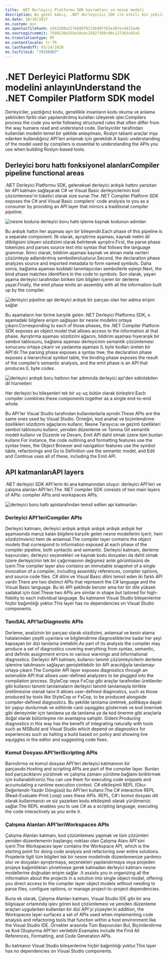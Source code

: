 ```yaml
---
title: .NET Derleyici Platformu SDK kavramları ve nesne modeli
description: Bu genel bakış, .NET derleyicisi SDK ile etkili bir şekilde çalışmak için gereken arka planı sağlar. API katmanlarını, ilgili ana türleri ve genel nesne modelini öğreneceksiniz.
ms.date: 10/10/2017
ms.custom: mvc
ms.openlocfilehash: e563260e21fb8807017db90ff63e30fec0415a48
ms.sourcegitcommit: 7588136e355e10cbc2582f389c90c127363c02a5
ms.translationtype: MT
ms.contentlocale: tr-TR
ms.lasthandoff: 03/14/2020
ms.locfileid: "79156967"
---
```

# <a name="understand-the-net-compiler-platform-sdk-model"></a><span data-ttu-id="b3c27-104">.NET Derleyici Platformu SDK modelini anlayın</span><span class="sxs-lookup"><span data-stu-id="b3c27-104">Understand the .NET Compiler Platform SDK model</span></span>

<span data-ttu-id="b3c27-105">Derleyiciler, yazdığınız kodu, genellikle insanların kodu okuma ve anlama şeklinden farklı olan yapılandırılmış kuralları izleyerek işler.</span><span class="sxs-lookup"><span data-stu-id="b3c27-105">Compilers process the code you write following structured rules that often differ from the way humans read and understand code.</span></span> <span data-ttu-id="b3c27-106">Derleyiciler tarafından kullanılan modelin temel bir şekilde anlaşılması, Roslyn tabanlı araçlar inşa ederken kullandığınız API'leri anlamak için gereklidir.</span><span class="sxs-lookup"><span data-stu-id="b3c27-106">A basic understanding of the model used by compilers is essential to understanding the APIs you use when building Roslyn-based tools.</span></span>

## <a name="compiler-pipeline-functional-areas"></a><span data-ttu-id="b3c27-107">Derleyici boru hattı fonksiyonel alanları</span><span class="sxs-lookup"><span data-stu-id="b3c27-107">Compiler pipeline functional areas</span></span>

<span data-ttu-id="b3c27-108">.NET Derleyici Platformu SDK, geleneksel derleyici ardışık hattını yansıtan bir API katmanı sağlayarak C# ve Visual Basic derleyicilerinin kod çözümlemesi'ni tüketici olarak size sunar.</span><span class="sxs-lookup"><span data-stu-id="b3c27-108">The .NET Compiler Platform SDK exposes the C# and Visual Basic compilers' code analysis to you as a consumer by providing an API layer that mirrors a traditional compiler pipeline.</span></span>

![nesne koduna derleyici boru hattı işleme kaynak kodunun adımları](media/compiler-api-model/compiler-pipeline.png)

<span data-ttu-id="b3c27-110">Bu ardışık hattın her aşaması ayrı bir bileşendir.</span><span class="sxs-lookup"><span data-stu-id="b3c27-110">Each phase of this pipeline is a separate component.</span></span> <span data-ttu-id="b3c27-111">İlk olarak, ayrıştirme aşaması, kaynak metni dil dilbilgisini izleyen sözdizimi olarak belirterek ayrıştirır.</span><span class="sxs-lookup"><span data-stu-id="b3c27-111">First, the parse phase tokenizes and parses source text into syntax that follows the language grammar.</span></span> <span data-ttu-id="b3c27-112">İkinci olarak, bildirim aşaması kaynak ve alınan meta verileri çözümleyip adlandırılmış sembolleroluşturur.</span><span class="sxs-lookup"><span data-stu-id="b3c27-112">Second, the declaration phase analyzes source and imported metadata to form named symbols.</span></span> <span data-ttu-id="b3c27-113">Daha sonra, bağlama aşaması koddaki tanımlayıcıları sembollerle eşleşir.</span><span class="sxs-lookup"><span data-stu-id="b3c27-113">Next, the bind phase matches identifiers in the code to symbols.</span></span> <span data-ttu-id="b3c27-114">Son olarak, yayan aşama derleyici tarafından biriken tüm bilgileri içeren bir derleme yayar.</span><span class="sxs-lookup"><span data-stu-id="b3c27-114">Finally, the emit phase emits an assembly with all the information built up by the compiler.</span></span>

![derleyici pipeline api derleyici ardışık bir parçası olan her adıma erişim sağlar](media/compiler-api-model/compiler-pipeline-api.png)

<span data-ttu-id="b3c27-116">Bu aşamaların her birine karşılık gelen .NET Derleyici Platformu SDK, o aşamadaki bilgilere erişim sağlayan bir nesne modelini ortaya çıkarır.</span><span class="sxs-lookup"><span data-stu-id="b3c27-116">Corresponding to each of those phases, the .NET Compiler Platform SDK exposes an object model that allows access to the information at that phase.</span></span> <span data-ttu-id="b3c27-117">Ayrıştırma aşaması sözdizimi ağacını, bildirim aşaması hiyerarşik bir sembol tablosunu, bağlama aşaması derleyicinin semantik çözümlemesi sonucunu ortaya çıkarır ve yaslanma aşaması IL byte kodları üreten bir API'dir.</span><span class="sxs-lookup"><span data-stu-id="b3c27-117">The parsing phase exposes a syntax tree, the declaration phase exposes a hierarchical symbol table, the binding phase exposes the result of the compiler’s semantic analysis, and the emit phase is an API that produces IL byte codes.</span></span>

![derleyici ardışık boru hattının her adımında derleyici api'den edinilebilen dil hizmetleri](media/compiler-api-model/compiler-pipeline-lang-svc.png)

<span data-ttu-id="b3c27-119">Her derleyici bu bileşenleri tek bir uç-uç bütün olarak birleştirir.</span><span class="sxs-lookup"><span data-stu-id="b3c27-119">Each compiler combines these components together as a single end-to-end whole.</span></span>

<span data-ttu-id="b3c27-120">Bu API'ler Visual Studio tarafından kullanılanlarla aynıdır.</span><span class="sxs-lookup"><span data-stu-id="b3c27-120">These APIs are the same ones used by Visual Studio.</span></span> <span data-ttu-id="b3c27-121">Örneğin, kod anahat ve biçimlendirme özellikleri sözdizimi ağaçlarını kullanır, Nesne Tarayıcısı ve gezinti özellikleri sembol tablosunu kullanır, yeniden düzenleme ve Tanıma Git semantik modeli kullanır ve Düzenle ve Devam, Emit API dahil olmak üzere tüm bunları kullanır.</span><span class="sxs-lookup"><span data-stu-id="b3c27-121">For instance, the code outlining and formatting features use the syntax trees, the Object Browser and navigation features use the symbol table, refactorings and Go to Definition use the semantic model, and Edit and Continue uses all of these, including the Emit API.</span></span>

## <a name="api-layers"></a><span data-ttu-id="b3c27-122">API katmanları</span><span class="sxs-lookup"><span data-stu-id="b3c27-122">API layers</span></span>

<span data-ttu-id="b3c27-123">.NET derleyici SDK API'lerin iki ana katmanından oluşur: derleyici API'leri ve çalışma alanları API'leri.</span><span class="sxs-lookup"><span data-stu-id="b3c27-123">The .NET compiler SDK consists of two main layers of APIs: compiler APIs and workspaces APIs.</span></span>

![derleyici boru hattı apistarafından temsil edilen api katmanları](media/compiler-api-model/api-layers.png)

### <a name="compiler-apis"></a><span data-ttu-id="b3c27-125">Derleyici API'leri</span><span class="sxs-lookup"><span data-stu-id="b3c27-125">Compiler APIs</span></span>

<span data-ttu-id="b3c27-126">Derleyici katmanı, derleyici ardışık ardışık ardışık ardışık ardışık her aşamasında maruz kalan bilgilere karşılık gelen nesne modellerini içerir, hem sözdizimverici hem de anlamsal.</span><span class="sxs-lookup"><span data-stu-id="b3c27-126">The compiler layer contains the object models that correspond to information exposed at each phase of the compiler pipeline, both syntactic and semantic.</span></span> <span data-ttu-id="b3c27-127">Derleyici katmanı, derleme başvuruları, derleyici seçenekleri ve kaynak kodu dosyaları da dahil olmak üzere derleyicinin tek bir çağırmasının değişmez anlık görüntüsünü de içerir.</span><span class="sxs-lookup"><span data-stu-id="b3c27-127">The compiler layer also contains an immutable snapshot of a single invocation of a compiler, including assembly references, compiler options, and source code files.</span></span> <span data-ttu-id="b3c27-128">C# dilini ve Visual Basic dilini temsil eden iki farklı API vardır.</span><span class="sxs-lookup"><span data-stu-id="b3c27-128">There are two distinct APIs that represent the C# language and the Visual Basic language.</span></span> <span data-ttu-id="b3c27-129">Bu iki API şeklinde benzer ama her bir dile yüksek sadakat için özel.</span><span class="sxs-lookup"><span data-stu-id="b3c27-129">These two APIs are similar in shape but tailored for high-fidelity to each individual language.</span></span> <span data-ttu-id="b3c27-130">Bu katmanın Visual Studio bileşenlerine hiçbir bağımlılığı yoktur.</span><span class="sxs-lookup"><span data-stu-id="b3c27-130">This layer has no dependencies on Visual Studio components.</span></span>

### <a name="diagnostic-apis"></a><span data-ttu-id="b3c27-131">TanıSAL API'lar</span><span class="sxs-lookup"><span data-stu-id="b3c27-131">Diagnostic APIs</span></span>

<span data-ttu-id="b3c27-132">Derleme, analizinin bir parçası olarak sözdizimi, anlamsal ve kesin atama hatalarından çeşitli uyarılara ve bilgilendirme diagnostiklerine kadar her şeyi kapsayan bir dizi tanılama üretebilir.</span><span class="sxs-lookup"><span data-stu-id="b3c27-132">As part of its analysis the compiler may produce a set of diagnostics covering everything from syntax, semantic, and definite assignment errors to various warnings and informational diagnostics.</span></span> <span data-ttu-id="b3c27-133">Derleyici API katmanı, kullanıcı tanımlı çözümleyicilerin derleme işlemine takılmasını sağlayan genişletilebilir bir API aracılığıyla tanılamayı ortaya çıkarır.</span><span class="sxs-lookup"><span data-stu-id="b3c27-133">The Compiler API layer exposes diagnostics through an extensible API that allows user-defined analyzers to be plugged into the compilation process.</span></span> <span data-ttu-id="b3c27-134">StyleCop veya FxCop gibi araçlar tarafından üretilenler gibi kullanıcı tanımlı tanılamaların derleyici tanımlı tanılamayla birlikte üretilmesine olanak tanır.</span><span class="sxs-lookup"><span data-stu-id="b3c27-134">It allows user-defined diagnostics, such as those produced by tools like StyleCop or FxCop, to be produced alongside compiler-defined diagnostics.</span></span> <span data-ttu-id="b3c27-135">Bu şekilde tanılama üretmek, politikaya dayalı bir yapıyı durdurmak ve editörde canlı squiggles göstermek ve kod önermek gibi deneyimler için tanılama ya da tanılama ya da kod önerme gibi araçlarla doğal olarak bütünleşme nin avantajına sahiptir. Giderir.</span><span class="sxs-lookup"><span data-stu-id="b3c27-135">Producing diagnostics in this way has the benefit of integrating naturally with tools such as MSBuild and Visual Studio which depend on diagnostics for experiences such as halting a build based on policy and showing live squiggles in the editor and suggesting code fixes.</span></span>

### <a name="scripting-apis"></a><span data-ttu-id="b3c27-136">Komut Dosyası API'leri</span><span class="sxs-lookup"><span data-stu-id="b3c27-136">Scripting APIs</span></span>

<span data-ttu-id="b3c27-137">Barındırma ve komut dosyası API'leri derleyici katmanının bir parçasıdır.</span><span class="sxs-lookup"><span data-stu-id="b3c27-137">Hosting and scripting APIs are part of the compiler layer.</span></span> <span data-ttu-id="b3c27-138">Bunları kod parçacıklarını yürütmek ve çalışma zamanı yürütme bağlamı biriktirmek için kullanabilirsiniz.</span><span class="sxs-lookup"><span data-stu-id="b3c27-138">You can use them for executing code snippets and accumulating a runtime execution context.</span></span>
<span data-ttu-id="b3c27-139">C# etkileşimli REPL (Oku-Değerlendir-Yazdır Döngüsü) bu API'leri kullanır.</span><span class="sxs-lookup"><span data-stu-id="b3c27-139">The C# interactive REPL (Read-Evaluate-Print Loop) uses these APIs.</span></span> <span data-ttu-id="b3c27-140">REPL, C#'ı komut dosyası dili olarak kullanmanızı ve siz yazarken kodu etkileşimli olarak yürütmenizi sağlar.</span><span class="sxs-lookup"><span data-stu-id="b3c27-140">The REPL enables you to use C# as a scripting language, executing the code interactively as you write it.</span></span>

### <a name="workspaces-apis"></a><span data-ttu-id="b3c27-141">Çalışma Alanları API'leri</span><span class="sxs-lookup"><span data-stu-id="b3c27-141">Workspaces APIs</span></span>

<span data-ttu-id="b3c27-142">Çalışma Alanları katmanı, kod çözümlemesi yapmak ve tüm çözümleri yeniden düzenlemenin başlangıç noktası olan Çalışma Alanı API'sini içerir.</span><span class="sxs-lookup"><span data-stu-id="b3c27-142">The Workspaces layer contains the Workspace API, which is the starting point for doing code analysis and refactoring over entire solutions.</span></span> <span data-ttu-id="b3c27-143">Projelerle ilgili tüm bilgileri tek bir nesne modelinde düzenlemenize yardımcı olur ve dosyaları ayrıştırmaya, seçenekleri yapılandırmaya veya projeden projeye bağımlılıkları yönetmeye gerek kalmadan derleyici katmanı nesne modellerine doğrudan erişim sağlar .</span><span class="sxs-lookup"><span data-stu-id="b3c27-143">It assists you in organizing all the information about the projects in a solution into single object model, offering you direct access to the compiler layer object models without needing to parse files, configure options, or manage project-to-project dependencies.</span></span>

<span data-ttu-id="b3c27-144">Buna ek olarak, Çalışma Alanları katmanı, Visual Studio IDE gibi bir ana bilgisayar ortamında işlev gören kod çözümlemesi ve yeniden düzenleme araçları uygularken kullanılan bir dizi API'yi yüzeyler.</span><span class="sxs-lookup"><span data-stu-id="b3c27-144">In addition, the Workspaces layer surfaces a set of APIs used when implementing code analysis and refactoring tools that function within a host environment like the Visual Studio IDE.</span></span> <span data-ttu-id="b3c27-145">Örnekler arasında Tüm Başvuruları Bul, Biçimlendirme ve Kod Oluşturma API'leri verilebilir.</span><span class="sxs-lookup"><span data-stu-id="b3c27-145">Examples include the Find All References, Formatting, and Code Generation APIs.</span></span>

<span data-ttu-id="b3c27-146">Bu katmanın Visual Studio bileşenlerine hiçbir bağımlılığı yoktur.</span><span class="sxs-lookup"><span data-stu-id="b3c27-146">This layer has no dependencies on Visual Studio components.</span></span>
